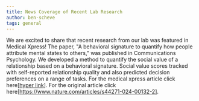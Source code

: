 ```yaml
---
title: News Coverage of Recent Lab Research
author: ben-scheve
tags: general
---
```


We are excited to share that recent research from our lab was featured in Medical Xpress! The paper, "A behavioral signature to quantify how people attribute mental states to others," was published in Communications Psychology. We developed a method to quantify the social value of a relationship based on a behavioral signature. Social value scores tracked with self-reported relationship quality and also predicted decision preferences on a range of tasks. For the medical xpress article click here[[hyper link](https://medicalxpress.com/news/2024-10-behavioral-signature-quantify-people-attribute.html)]. For the original article click here[https://www.nature.com/articles/s44271-024-00132-2].
